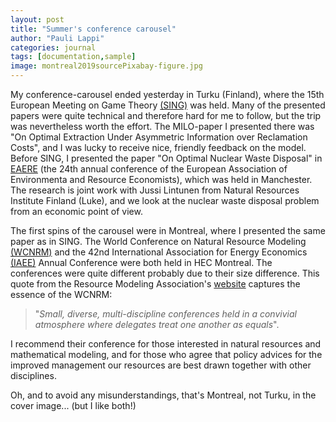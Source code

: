 ```yaml
---
layout: post
title: "Summer's conference carousel"
author: "Pauli Lappi"
categories: journal
tags: [documentation,sample]
image: montreal2019sourcePixabay-figure.jpg
---
```

My conference-carousel ended yesterday in Turku (Finland), where the 15th European Meeting on Game Theory [(SING)](https://sing15.fi/) was held. Many of the presented
papers were quite technical and therefore hard for me to follow, but the trip was nevertheless worth the effort. The MILO-paper I presented there was
"On Optimal Extraction Under Asymmetric Information over Reclamation Costs", and I was lucky to receive nice, friendly 
feedback on the model. Before SING, I presented the paper "On Optimal Nuclear Waste Disposal" in [EAERE](http://www.eaere-conferences.org/) (the 24th annual conference of the European Association of Environmenta
and Resource Economists), which was held in Manchester. The research is joint work with Jussi Lintunen from Natural Resources Institute Finland (Luke), and
we look at the nuclear waste disposal problem from an economic point of view.

The first spins of the carousel were
in Montreal, where I presented the same paper as in SING. The World Conference on Natural Resource Modeling [(WCNRM)](http://resourcemodeling.org/montreal-2019/) 
and the 42nd International
Association for Energy Economics [(IAEE)](https://iaee2019.org/) Annual Conference were both held in HEC Montreal. The conferences were quite different
 probably due to their size difference. This quote from the Resource Modeling Association's [website](http://resourcemodeling.org/conferences/) captures the essence of the WCNRM: 

>"*Small, diverse, multi-discipline conferences held in a convivial atmosphere where delegates treat one another as equals*". 

I recommend
their conference for those interested in natural resources and mathematical modeling, and for those who agree that policy advices for the improved
management our resources are best drawn together with other disciplines.

Oh, and to avoid any misunderstandings, that's Montreal, not Turku, in the cover image... (but I like both!)


